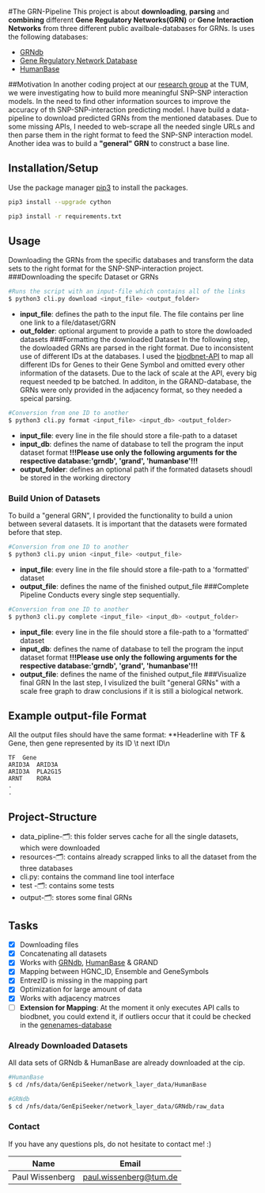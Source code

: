 #The GRN-Pipeline
This project is about **downloading**, **parsing** and **combining** different **Gene Regulatory Networks(GRN)** or 
**Gene Interaction Networks** from three different public availbale-databases for GRNs. Is uses the following databases:
- [GRNdb](http://www.grndb.com/)
- [Gene Regulatory Network Database](https://grand.networkmedicine.org/)
- [HumanBase](https://hb.flatironinstitute.org/download)

##Motivation
In another coding project at our [research group](https://biomedical-big-data.de/) at the TUM, we were investigating how 
to build more meaningful SNP-SNP interaction models. In the need to find other information sources to improve the 
accuracy of th SNP-SNP-interaction predicting model. I have build a data-pipeline to download predicted GRNs from the
mentioned databases. Due to some missing APIs, I needed to web-scrape all the needed single URLs and then parse them in
the right format to feed the SNP-SNP interaction model. Another idea was to build a **"general" GRN** to construct a 
base line.

## Installation/Setup
Use the package manager [pip3](https://docs.python.org/3/installing/index.html) to install the packages.
```bash
pip3 install --upgrade cython
```
```bash
pip3 install -r requirements.txt
```
## Usage 
Downloading the GRNs from the specific databases and transform the data sets to the right format for the SNP-SNP-interaction 
project.
###Downloading the specifc Dataset or GRNs
```bash
#Runs the script with an input-file which contains all of the links
$ python3 cli.py download <input_file> <output_folder>
```
- **input_file**: defines the path to the input file. The file contains per line one link to a file/dataset/GRN
- **out_folder**: optional argument to provide a path to store the dowloaded datasets
###Formatting the downloaded Dataset
In the following step, the dowloaded GRNs are parsed in the right format. Due to inconsistent use of different IDs at 
the databases. I used the [biodbnet-API](https://biodbnet-abcc.ncifcrf.gov/) to map all different IDs for Genes to their 
Gene Symbol and omitted every other information of the datasets. Due to the lack of scale at the API, every big request 
needed tp be batched. In additon, in the GRAND-database, the GRNs were only provided in the adjacency format, so they
needed a speical parsing.
```bash
#Conversion from one ID to another
$ python3 cli.py format <input_file> <input_db> <output_folder>
```
- **input_file**: every line in the file should store a file-path to a dataset
- **input_db**: defines the name of database to tell the program the input dataset format **!!!Please use only the 
following arguments for the respective database:'grndb', 'grand', 'humanbase'!!!**
- **output_folder**: defines an optional path if the formated datasets shoudl be stored in the working directory
### Build Union of Datasets
To build a "general GRN", I provided the functionality to build a union between several datasets. It is important that 
the datasets were formated before that step.
```bash
#Conversion from one ID to another
$ python3 cli.py union <input_file> <output_file>
```
- **input_file**: every line in the file should store a file-path to a 'formatted' dataset
- **output_file**: defines the name of the finished output_file
###Complete Pipeline
Conducts every single step sequentially.
```bash
#Conversion from one ID to another
$ python3 cli.py complete <input_file> <input_db> <output_folder>
```
- **input_file**: every line in the file should store a file-path to a 'formatted' dataset
- **input_db**: defines the name of database to tell the program the input dataset format **!!!Please use only the 
following arguments for the respective database:'grndb', 'grand', 'humanbase'!!!**
- **output_file**: defines the name of the finished output_file
###Visualize final GRN
In the last step, I visulized the built "general GRNs" with a scale free graph to draw conclusions if it is still a 
biological network.

## Example output-file Format
All the output files should have the same format: **Headerline with TF & Gene, then gene represented by its ID \t next 
ID\n 
```
TF	Gene
ARID3A	ARID3A
ARID3A	PLA2G15
ARNT	RORA
.   
.
```
## Project-Structure
- data_pipline-🗂: this folder serves cache for all the single datasets, which were downloaded
- resources-🗂: contains already scrapped links to all the dataset from the three databases
- cli.py: contains the command line tool interface
- test -🗂: contains some tests
- output-🗂: stores some  final GRNs
## Tasks
* [x] Downloading files
* [x] Concatenating all datasets
* [x] Works with [GRNdb](http://www.grndb.com/), [HumanBase](https://hb.flatironinstitute.org/download) & GRAND
* [x] Mapping between HGNC_ID, Ensemble and GeneSymbols
* [x] EntrezID is missing in the mapping part
* [x] Optimization for large amount of data
* [x] Works with adjacency matrces
* [ ] **Extension for Mapping**: At the moment it only executes API calls to biodbnet, you could extend it, if outliers occur that it could be checked in the [genenames-database](https://www.genenames.org/tools/multi-symbol-checker/)

### Already Downloaded Datasets
All data sets of GRNdb & HumanBase are already downloaded at the cip. 
```bash
#HumanBase
$ cd /nfs/data/GenEpiSeeker/network_layer_data/HumanBase

#GRNdb
$ cd /nfs/data/GenEpiSeeker/network_layer_data/GRNdb/raw_data
```
### Contact
If you have any questions pls, do not hesitate to contact me! :)
<!-- Tables -->
| Name              | Email                                                   |
|-------------------|---------------------------------------------------------|
| Paul Wissenberg   | [paul.wissenberg@tum.de](mailto:paul.wissenberg@tum.de) |
